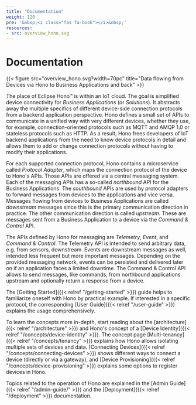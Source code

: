 ```yaml
---
title: "Documentation"
weight: 120
pre: '&nbsp;<i class="fas fa-book"></i>&nbsp;'
resources:
- src: overview_hono.svg
---
```


# Documentation 

{{< figure src="overview_hono.svg?width=70pc" title="Data flowing from Devices via Hono to Business Applications and back" >}}

The place of Eclipse Hono&trade; is within an IoT cloud. The goal is simplified device connectivity for _Business Applications_
(or _Solutions_).
It abstracts away the multiple specifics of different device-side connection protocols from a backend application
perspective. Hono defines a small set of APIs to communicate in a unified way with very different devices, whether they
use, for example, connection-oriented protocols such as MQTT and AMQP 1.0 or stateless protocols such as HTTP. As a
result, Hono frees developers of IoT backend applications from the need to know device protocols in detail and allows
them to add or change connection protocols without having to modify their applications.

For each supported connection protocol, Hono contains a microservice called _Protocol Adapter_, which maps the connection
protocol of the device to Hono's APIs. Those APIs are offered via a central messaging system. Each of the messaging APIs has a
so-called _northbound_ API for the Business Applications. The _southbound_ APIs are used by protocol adapters to forward
messages from devices to the applications and vice versa. Messages flowing from devices to Business Applications are
called _downstream_ messages since this is the primary communication direction in practice. The other communication
direction is called _upstream_. These are messages sent from a Business Application to a device via the _Command &
Control_ API.

The APIs defined by Hono for messaging are _Telemetry_, _Event_, and _Command & Control_. The Telemetry API is intended
to send arbitrary data, e.g. from sensors, downstream. Events are downstream messages as well, intended less frequent
but more important messages. Depending on the provided messaging network, events can be persisted and delivered later on
if an application faces a limited downtime. The Command & Control API allows to send messages, like commands, from
northbound applications upstream and optionally return a response from a device.

The [Getting Started]({{< relref "/getting-started" >}}) guide helps to familiarize oneself with Hono by practical example.
If interested in a specific protocol, the corresponding [User Guide]({{< relref "/user-guide" >}}) explains the usage
comprehensively.

To learn the concepts more in-depth, start reading about the [architecture]({{< relref "/architecture" >}})
and Hono's concept of a [Device Identity]({{< relref "/concepts/device-identity" >}}). 
The concept page [Multi-tenancy]({{< relref "/concepts/tenancy" >}}) explains how Hono allows isolating multiple sets 
of devices and data. 
[Connecting Devices]({{< relref "/concepts/connecting-devices" >}}) shows different ways to connect a device 
(directly or via a gateway), and [Device Provisioning]({{< relref "/concepts/device-provisioning" >}}) explains some 
options to register devices in Hono.

Topics related to the operation of Hono are explained in the [Admin Guide]({{< relref "/admin-guide/" >}})
and the [Deployment]({{< relref "/deployment" >}}) documentation.

